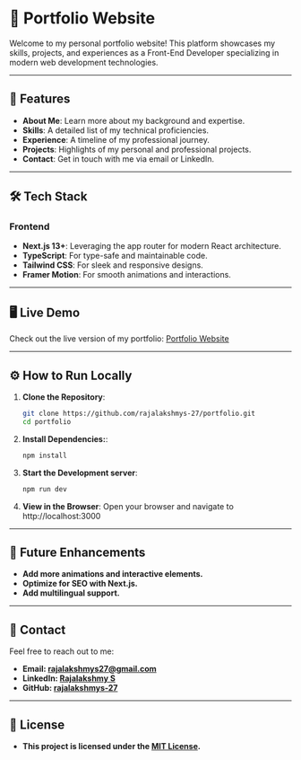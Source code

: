 # 🚀 Portfolio Website

Welcome to my personal portfolio website! This platform showcases my skills, projects, and experiences as a Front-End Developer specializing in modern web development technologies.

---

## 📖 Features

- **About Me**: Learn more about my background and expertise.
- **Skills**: A detailed list of my technical proficiencies.
- **Experience**: A timeline of my professional journey.
- **Projects**: Highlights of my personal and professional projects.
- **Contact**: Get in touch with me via email or LinkedIn.

---

## 🛠️ Tech Stack

### **Frontend**
- **Next.js 13+**: Leveraging the app router for modern React architecture.
- **TypeScript**: For type-safe and maintainable code.
- **Tailwind CSS**: For sleek and responsive designs.
- **Framer Motion**: For smooth animations and interactions.

---

## 🖥️ Live Demo

Check out the live version of my portfolio: [Portfolio Website](https://rajalakshmy-portfolio.vercel.app/)

---

## ⚙️ How to Run Locally

1. **Clone the Repository**:
   ```bash
   git clone https://github.com/rajalakshmys-27/portfolio.git
   cd portfolio

2. **Install Dependencies:**:
    ```bash
    npm install

3. **Start the Development server**:
    ```bash
    npm run dev

4. **View in the Browser**:
    Open your browser and navigate to http://localhost:3000 

---

## 📝 Future Enhancements

- **Add more animations and interactive elements.**
- **Optimize for SEO with Next.js.**
- **Add multilingual support.**

---

## 🤝 Contact
Feel free to reach out to me:

- **Email: rajalakshmys27@gmail.com**
- **LinkedIn: [Rajalakshmy S](https://www.linkedin.com/in/rajalakshmy-s-2709/)**
- **GitHub: [rajalakshmys-27](https://github.com/rajalakshmys-27)**

---

## 📜 License
- **This project is licensed under the [MIT License](LICENSE).**